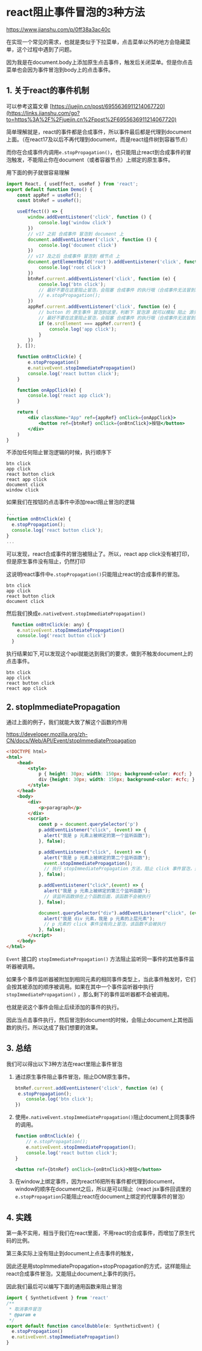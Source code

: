 # react阻止事件冒泡的3种方法

https://www.jianshu.com/p/0ff38a3ac40c

在实现一个常见的需求，也就是类似于下拉菜单，点击菜单以外的地方会隐藏菜单，这个过程中遇到了问题。

因为我是在document.body上添加原生点击事件，触发后关闭菜单。但是你点击菜单也会因为事件冒泡到body上的点击事件。

## 1. 关于react的事件机制

可以参考这篇文章 [https://juejin.cn/post/6955636911214067720](https://links.jianshu.com/go?to=https%3A%2F%2Fjuejin.cn%2Fpost%2F6955636911214067720)

简单理解就是，react的事件都是合成事件，所以事件最后都是代理到document上面。（在react17及以后不再代理到document，而是react组件树到容器节点）

而你在合成事件内调用`e.stopPropagation()`，也只能阻止react到合成事件的冒泡触发，不能阻止你在document（或者容器节点）上绑定的原生事件。

用下面的例子就很容易理解

```jsx
import React, { useEffect, useRef } from 'react';
export default function Demo() {
    const appRef = useRef();
    const btnRef = useRef();

    useEffect(() => {
        window.addEventListener('click', function () {
            console.log('window click')
        })
        // v17 之前 合成事件 冒泡到 document 上
        document.addEventListener('click', function () {
            console.log('document click')
        })
        // v17 及之后 合成事件 冒泡到 根节点 上
        document.getElementById('root').addEventListener('click', function () {
            console.log('root click')
        })
        btnRef.current.addEventListener('click', function (e) {
            console.log('btn click');
            // 最好不要在这里阻止冒泡，会阻塞 合成事件 的执行哦（合成事件无法冒到跟节点）
            // e.stopPropagation();
        })
        appRef.current.addEventListener('click', function (e) {
            // button 的 原生事件 冒泡到这里，判断下 冒泡源 就可以模拟 阻止 源头向当前节点冒泡
            // 最好不要在这里阻止冒泡，会阻塞 合成事件 的执行哦（合成事件无法冒到跟节点）
            if (e.srcElement === appRef.current) {
                console.log('app click');
            }
        })
    }, []);

    function onBtnClick(e) {
        e.stopPropagation()
        e.nativeEvent.stopImmediatePropagation()
        console.log('react button click');
    }

    function onAppClick(e) {
        console.log('react app click');
    }

    return (
        <div className="App" ref={appRef} onClick={onAppClick}>
            <button ref={btnRef} onClick={onBtnClick}>按钮</button>
        </div>
    )
}

```

不添加任何阻止冒泡逻辑的时候，执行顺序下

```
btn click
app click
react button click
react app click
document click
window click
```

如果我们在按钮的点击事件中添加react阻止冒泡的逻辑

```jsx
...
function onBtnClick(e) {
  e.stopPropagation();
  console.log('react button click');
}
...
```

可以发现，react合成事件的冒泡被阻止了。所以，react app click没有被打印，但是原生事件没有阻止，仍然打印

这说明react事件中`e.stopPropagation()`只能阻止react的合成事件的冒泡。

```
btn click
app click
react button click
document click
```

然后我们换成`e.nativeEvent.stopImmediatePropagation()`

```jsx
  function onBtnClick(e: any) {
    e.nativeEvent.stopImmediatePropagation()
    console.log('react button click')
  }
```

执行结果如下,可以发现这个api就能达到我们的要求，做到不触发document上的点击事件。

```
btn click
app click
react button click
react app click
```

## 2. stopImmediatePropagation

通过上面的例子，我们就能大致了解这个函数的作用

https://developer.mozilla.org/zh-CN/docs/Web/API/Event/stopImmediatePropagation

```html
<!DOCTYPE html>
<html>
    <head>
        <style>
            p { height: 30px; width: 150px; background-color: #ccf; }
            div {height: 30px; width: 150px; background-color: #cfc; }
        </style>
    </head>
    <body>
        <div>
            <p>paragraph</p>
        </div>
        <script>
            const p = document.querySelector('p')
            p.addEventListener("click", (event) => {
              alert("我是 p 元素上被绑定的第一个监听函数");
            }, false);

            p.addEventListener("click", (event) => {
              alert("我是 p 元素上被绑定的第二个监听函数");
              event.stopImmediatePropagation();
              // 执行 stopImmediatePropagation 方法，阻止 click 事件冒泡，并且阻止 p 元素上绑定的其他 click 事件的事件监听函数的执行。
            }, false);

            p.addEventListener("click",(event) => {
              alert("我是 p 元素上被绑定的第三个监听函数");
              // 该监听函数排在上个函数后面，该函数不会被执行
            }, false);

            document.querySelector("div").addEventListener("click", (event) => {
              alert("我是 div 元素，我是 p 元素的上层元素");
              // p 元素的 click 事件没有向上冒泡，该函数不会被执行
            }, false);
        </script>
    </body>
</html>
```

`Event` 接口的 `stopImmediatePropagation()` 方法阻止监听同一事件的其他事件监听器被调用。

如果多个事件监听器被附加到相同元素的相同事件类型上，当此事件触发时，它们会按其被添加的顺序被调用。如果在其中一个事件监听器中执行 `stopImmediatePropagation()` ，那么剩下的事件监听器都不会被调用。

也就是说这个事件会阻止后续添加的事件的执行。

因此当点击事件执行，然后冒泡到document的时候，会阻止document上其他函数的执行。所以达成了我们想要的效果。

## 3. 总结

我们可以得出以下3种方法在react里阻止事件冒泡

1. 通过原生事件阻止事件冒泡，阻止DOM原生事件。

   ```jsx
   btnRef.current.addEventListener('click', function (e) {
    e.stopPropagation();
       console.log('btn click');
   })
   ```

2. 使用`e.nativeEvent.stopImmediatePropagation()`阻止document上同类事件的调用。

   ```jsx
   function onBtnClick(e) {
       // e.stopPropagation();
       e.nativeEvent.stopImmediatePropagation();
       console.log('react button click');
   }
   
   <button ref={btnRef} onClick={onBtnClick}>按钮</button>
   ```

3. 在window上绑定事件，因为react16把所有事件都代理到document，window的顺序在document之后，所以是可以阻止（react jsx事件回调里的`e.stopPropagation`只能阻止react在document上绑定的代理事件的冒泡）

## 4. 实践

第一条不实用，相当于我们在react里面，不用react的合成事件，而增加了原生代码的比例。

第三条实际上没有阻止到document上点击事件的触发，

因此还是用stopImmediatePropagation+stopPropagation的方式，这样能阻止react合成事件冒泡，又能阻止document上事件的执行。

因此我们最后可以编写下面的通用函数来阻止冒泡

```ts
import { SyntheticEvent } from 'react'
/**
 * 取消事件冒泡
 * @param e
 */
export default function cancelBubble(e: SyntheticEvent) {
  e.stopPropagation()
  e.nativeEvent.stopImmediatePropagation()
}
```

